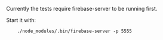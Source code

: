 Currently the tests require firebase-server to be running first.

Start it with:
```
    ./node_modules/.bin/firebase-server -p 5555
```
